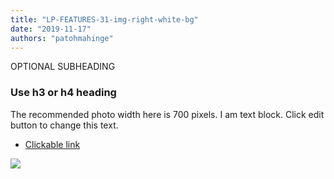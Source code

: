 ```yaml
---
title: "LP-FEATURES-31-img-right-white-bg"
date: "2019-11-17"
authors: "patohmahinge"
---
```


OPTIONAL SUBHEADING

### Use h3 or h4 heading

The recommended photo width here is 700 pixels. I am text block. Click edit button to change this text.

- [Clickable link](#)

![](images/placeholder-700x450.jpg)

